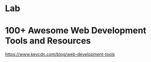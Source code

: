 # Lab 
# 100+ Awesome Web Development Tools and Resources 
https://www.keycdn.com/blog/web-development-tools 
